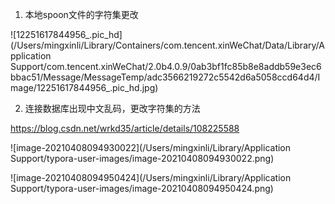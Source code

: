 1. 本地spoon文件的字符集更改

![12251617844956_.pic_hd](/Users/mingxinli/Library/Containers/com.tencent.xinWeChat/Data/Library/Application Support/com.tencent.xinWeChat/2.0b4.0.9/0ab3bf1fc85b8e8addb59e3ec6bbac51/Message/MessageTemp/adc3566219272c5542d6a5058ccd64d4/Image/12251617844956_.pic_hd.jpg)





2. 连接数据库出现中文乱码，更改字符集的方法

https://blog.csdn.net/wrkd35/article/details/108225588

![image-20210408094930022](/Users/mingxinli/Library/Application Support/typora-user-images/image-20210408094930022.png)



![image-20210408094950424](/Users/mingxinli/Library/Application Support/typora-user-images/image-20210408094950424.png)